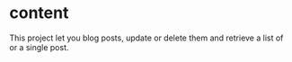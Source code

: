 # content
This project let you blog posts, update or delete them and retrieve a list of or a single post.
